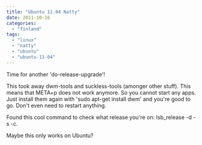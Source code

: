 ```yaml
---
title: "Ubuntu 11.04 Natty"
date: 2011-10-16
categories: 
  - "finland"
tags: 
  - "linux"
  - "natty"
  - "ubuntu"
  - "ubuntu-11-04"
---
```


Time for another 'do-release-upgrade'!

This took away dwm-tools and suckless-tools (amonger other stuff). This means that META+p does not work anymore. So you cannot start any apps. Just install them again with 'sudo apt-get install dwm' and you're good to go. Don't even need to restart anything.

Found this cool command to check what release you're on: lsb\_release -d -s -c.

Maybe this only works on Ubuntu?
